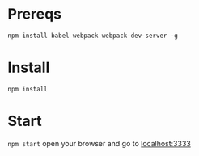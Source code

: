 # Prereqs
`npm install babel webpack webpack-dev-server -g`

# Install
`npm install`

# Start
`npm start`
open your browser and go to [localhost:3333](http://localhost:3333)